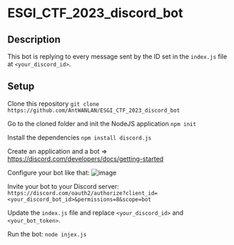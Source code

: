 # ESGI_CTF_2023_discord_bot

## Description
This bot is replying to every message sent by the ID set in the `index.js` file at `<your_discord_id>`.

## Setup
Clone this repository
`git clone https://github.com/AntWANLAN/ESGI_CTF_2023_discord_bot`

Go to the cloned folder and init the NodeJS application
`npm init`

Install the dependencies
`npm install discord.js`

Create an application and a bot => https://discord.com/developers/docs/getting-started

Configure your bot like that:
![image](https://github.com/AntWANLAN/ESGI_CTF_2023_discord_bot/assets/59975732/9b29b400-ba14-42b2-882b-79c852fe663f)

Invite your bot to your Discord server:
`https://discord.com/oauth2/authorize?client_id=<your_discord_bot_id>&permissions=8&scope=bot`

Update the `index.js` file and replace `<your_discord_id>` and `<your_bot_token>`.

Run the bot:
`node injex.js`
